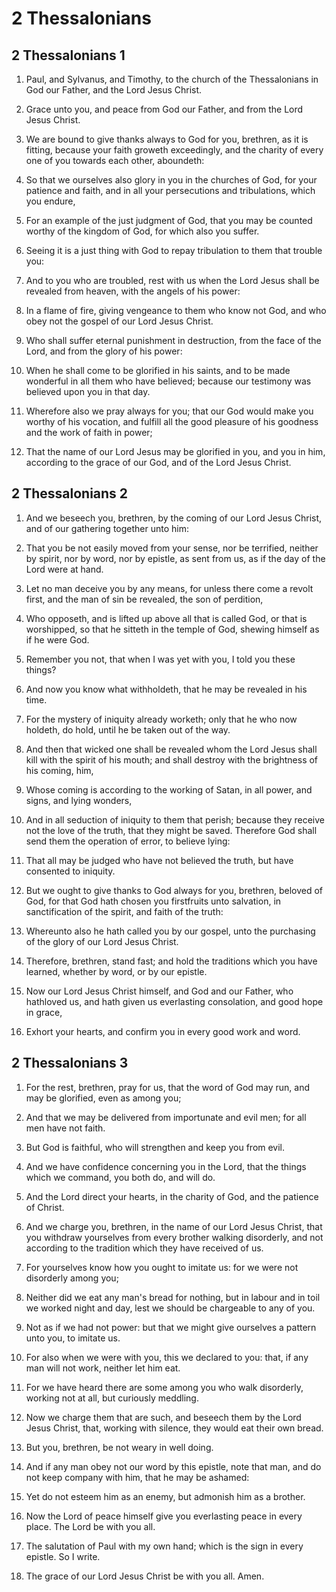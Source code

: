 # 2 Thessalonians

## 2 Thessalonians 1

1. Paul, and Sylvanus, and Timothy, to the church of the Thessalonians in God our Father, and the Lord Jesus Christ.

2. Grace unto you, and peace from God our Father, and from the Lord Jesus Christ.

3. We are bound to give thanks always to God for you, brethren, as it is fitting, because your faith groweth exceedingly, and the charity of every one of you towards each other, aboundeth:

4. So that we ourselves also glory in you in the churches of God, for your patience and faith, and in all your persecutions and tribulations, which you endure,

5. For an example of the just judgment of God, that you may be counted worthy of the kingdom of God, for which also you suffer.

6. Seeing it is a just thing with God to repay tribulation to them that trouble you:

7. And to you who are troubled, rest with us when the Lord Jesus shall be revealed from heaven, with the angels of his power:

8. In a flame of fire, giving vengeance to them who know not God, and who obey not the gospel of our Lord Jesus Christ.

9. Who shall suffer eternal punishment in destruction, from the face of the Lord, and from the glory of his power:

10. When he shall come to be glorified in his saints, and to be made wonderful in all them who have believed; because our testimony was believed upon you in that day.

11. Wherefore also we pray always for you; that our God would make you worthy of his vocation, and fulfill all the good pleasure of his goodness and the work of faith in power;

12. That the name of our Lord Jesus may be glorified in you, and you in him, according to the grace of our God, and of the Lord Jesus Christ.

## 2 Thessalonians 2

1. And we beseech you, brethren, by the coming of our Lord Jesus Christ, and of our gathering together unto him:

2. That you be not easily moved from your sense, nor be terrified, neither by spirit, nor by word, nor by epistle, as sent from us, as if the day of the Lord were at hand.

3. Let no man deceive you by any means, for unless there come a revolt first, and the man of sin be revealed, the son of perdition,

4. Who opposeth, and is lifted up above all that is called God, or that is worshipped, so that he sitteth in the temple of God, shewing himself as if he were God.

5. Remember you not, that when I was yet with you, I told you these things?

6. And now you know what withholdeth, that he may be revealed in his time.

7. For the mystery of iniquity already worketh; only that he who now holdeth, do hold, until he be taken out of the way.

8. And then that wicked one shall be revealed whom the Lord Jesus shall kill with the spirit of his mouth; and shall destroy with the brightness of his coming, him,

9. Whose coming is according to the working of Satan, in all power, and signs, and lying wonders,

10. And in all seduction of iniquity to them that perish; because they receive not the love of the truth, that they might be saved. Therefore God shall send them the operation of error, to believe lying:

11. That all may be judged who have not believed the truth, but have consented to iniquity.

12. But we ought to give thanks to God always for you, brethren, beloved of God, for that God hath chosen you firstfruits unto salvation, in sanctification of the spirit, and faith of the truth:

13. Whereunto also he hath called you by our gospel, unto the purchasing of the glory of our Lord Jesus Christ.

14. Therefore, brethren, stand fast; and hold the traditions which you have learned, whether by word, or by our epistle.

15. Now our Lord Jesus Christ himself, and God and our Father, who hathloved us, and hath given us everlasting consolation, and good hope in grace,

16. Exhort your hearts, and confirm you in every good work and word.

## 2 Thessalonians 3

1. For the rest, brethren, pray for us, that the word of God may run, and may be glorified, even as among you;

2. And that we may be delivered from importunate and evil men; for all men have not faith.

3. But God is faithful, who will strengthen and keep you from evil.

4. And we have confidence concerning you in the Lord, that the things which we command, you both do, and will do.

5. And the Lord direct your hearts, in the charity of God, and the patience of Christ.

6. And we charge you, brethren, in the name of our Lord Jesus Christ, that you withdraw yourselves from every brother walking disorderly, and not according to the tradition which they have received of us.

7. For yourselves know how you ought to imitate us: for we were not disorderly among you;

8. Neither did we eat any man's bread for nothing, but in labour and in toil we worked night and day, lest we should be chargeable to any of you.

9. Not as if we had not power: but that we might give ourselves a pattern unto you, to imitate us.

10. For also when we were with you, this we declared to you: that, if any man will not work, neither let him eat.

11. For we have heard there are some among you who walk disorderly, working not at all, but curiously meddling.

12. Now we charge them that are such, and beseech them by the Lord Jesus Christ, that, working with silence, they would eat their own bread.

13. But you, brethren, be not weary in well doing.

14. And if any man obey not our word by this epistle, note that man, and do not keep company with him, that he may be ashamed:

15. Yet do not esteem him as an enemy, but admonish him as a brother.

16. Now the Lord of peace himself give you everlasting peace in every place. The Lord be with you all.

17. The salutation of Paul with my own hand; which is the sign in every epistle. So I write.

18. The grace of our Lord Jesus Christ be with you all. Amen.

